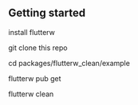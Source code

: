 ## Getting started

install flutterw

git clone this repo

cd packages/flutterw_clean/example

flutterw pub get

flutterw clean
